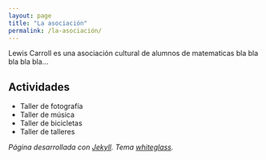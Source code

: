 ```yaml
---
layout: page
title: "La asociación"
permalink: /la-asociación/
---
```


Lewis Carroll es una asociación cultural de alumnos de matematicas bla bla bla bla bla...

## Actividades
- Taller de fotografía
- Taller de música
- Taller de bicicletas
- Taller de talleres


_Página desarrollada con [Jekyll](https://jekyllrb.com/). Tema [whiteglass](https://github.com/yous/whiteglass)._

